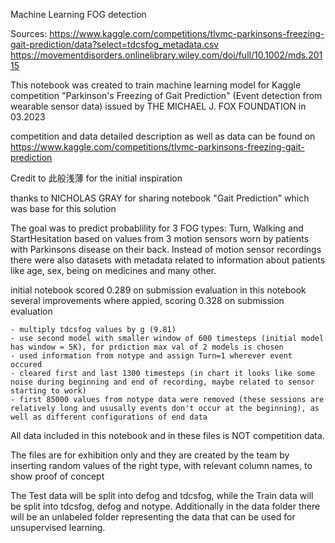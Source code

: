 Machine Learning FOG detection

Sources: https://www.kaggle.com/competitions/tlvmc-parkinsons-freezing-gait-prediction/data?select=tdcsfog_metadata.csv https://movementdisorders.onlinelibrary.wiley.com/doi/full/10.1002/mds.20115

This notebook was created to train machine learning model for Kaggle competition "Parkinson's Freezing of Gait Prediction" (Event detection from wearable sensor data) issued by THE MICHAEL J. FOX FOUNDATION in 03.2023

competition and data detailed description as well as data can be found on https://www.kaggle.com/competitions/tlvmc-parkinsons-freezing-gait-prediction

Credit to 此般浅薄 for the initial inspiration

thanks to NICHOLAS GRAY for sharing notebook "Gait Prediction" which was base for this solution

The goal was to predict probablility for 3 FOG types: Turn, Walking and StartHesitation based on values from 3 motion sensors worn by patients with Parkinsons disease on their back. Instead of motion sensor recordings there were also datasets with metadata related to information about patients like age, sex, being on medicines and many other.

initial notebook scored 0.289 on submission evaluation in this notebook several improvements where appied, scoring 0.328 on submission evaluation

    - multiply tdcsfog values by g (9.81)
    - use second model with smaller window of 600 timesteps (initial model has window = 5K), for prdiction max val of 2 models is chosen
    - used information from notype and assign Turn=1 wherever event occured
    - cleared first and last 1300 timesteps (in chart it looks like some noise during beginning and end of recording, maybe related to sensor starting to work)
    - first 85000 values from notype data were removed (these sessions are relatively long and ususally events don't occur at the beginning), as well as different configurations of end data

All data included in this notebook and in these files is NOT competition data.

The files are for exhibition only and they are created by the team by inserting random values of the right type, with relevant column names, to show proof of concept

The Test data will be split into defog and tdcsfog, while the Train data will be split into tdcsfog, defog and notype. 
Additionally in the data folder there will be an unlabeled folder representing the data that can be used for unsupervised learning.
